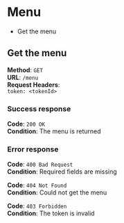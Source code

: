 # Menu

* Get the menu


## Get the menu
**Method**: `GET`  
**URL**: `/menu`  
**Request Headers**:  
`token: <tokenId>`  

### Success response
**Code**: `200 OK`  
**Condition**: The menu is returned

### Error response
**Code**: `400 Bad Request`  
**Condition**: Required fields are missing

**Code**: `404 Not Found`  
**Condition**: Could not get the menu

**Code**: `403 Forbidden`  
**Condition**: The token is invalid




